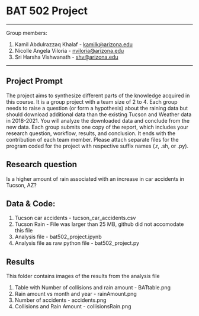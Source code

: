 # BAT 502 Project
______________________________

Group members:
1) Kamil Abdulrazzaq Khalaf - kamilk@arizona.edu
2) Nicolle Angela Viloria - nviloria@arizona.edu
3) Sri Harsha Vishwanath - shv@arizona.edu

_____________________________

## Project Prompt

The project aims to synthesize different parts of the knowledge acquired in this course. It is a group project with a team size of 2 to 4. Each group needs to raise a question (or form a hypothesis) about the raining data but should download additional data than the existing Tucson and Weather data in 2018-2021. You will analyze the downloaded data and conclude from the new data. Each group submits one copy of the report, which includes your research question, workflow, results, and conclusion. It ends with the contribution of each team member. Please attach separate files for the program coded for the project with respective suffix names (.r, .sh, or .py).


## Research question

Is a higher amount of rain associated with an increase in car accidents in Tucson, AZ?

## Data & Code:
1) Tucson car accidents - tucson_car_accidents.csv
2) Tucson Rain - File was larger than 25 MB, github did not accomodate this file
3) Analysis file - bat502_project.ipynb
4) Analysis file as raw python file -  bat502_project.py

## Results

This folder contains images of the results from the analysis file

1) Table with Number of collisions and rain amount - BATtable.png
2) Rain amount vs month and year - rainAmount.png
3) Number of accidents - accidents.png
4) Collisions and Rain Amount - collisionsRain.png

